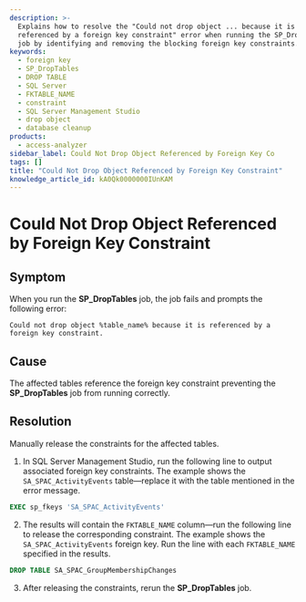 ```yaml
---
description: >-
  Explains how to resolve the "Could not drop object ... because it is
  referenced by a foreign key constraint" error when running the SP_DropTables
  job by identifying and removing the blocking foreign key constraints.
keywords:
  - foreign key
  - SP_DropTables
  - DROP TABLE
  - SQL Server
  - FKTABLE_NAME
  - constraint
  - SQL Server Management Studio
  - drop object
  - database cleanup
products:
  - access-analyzer
sidebar_label: Could Not Drop Object Referenced by Foreign Key Co
tags: []
title: "Could Not Drop Object Referenced by Foreign Key Constraint"
knowledge_article_id: kA0Qk0000000IUnKAM
---
```


# Could Not Drop Object Referenced by Foreign Key Constraint

## Symptom

When you run the **SP_DropTables** job, the job fails and prompts the following error:

```
Could not drop object %table_name% because it is referenced by a foreign key constraint.
```

## Cause

The affected tables reference the foreign key constraint preventing the **SP_DropTables** job from running correctly.

## Resolution

Manually release the constraints for the affected tables.

1. In SQL Server Management Studio, run the following line to output associated foreign key constraints. The example shows the `SA_SPAC_ActivityEvents` table—replace it with the table mentioned in the error message.

```sql
EXEC sp_fkeys 'SA_SPAC_ActivityEvents'
```

2. The results will contain the `FKTABLE_NAME` column—run the following line to release the corresponding constraint. The example shows the `SA_SPAC_ActivityEvents` foreign key. Run the line with each `FKTABLE_NAME` specified in the results.

```sql
DROP TABLE SA_SPAC_GroupMembershipChanges
```

3. After releasing the constraints, rerun the **SP_DropTables** job.
